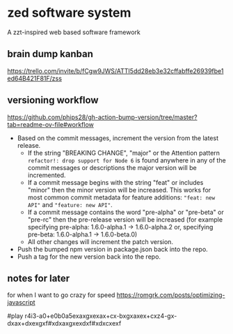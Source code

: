 # zed software system 
A zzt-inspired web based software framework

## brain dump kanban
https://trello.com/invite/b/fCgw9JWS/ATTI5dd28eb3e32cffabffe26939fbe1ed64B421F81F/zss

## versioning workflow

https://github.com/phips28/gh-action-bump-version/tree/master?tab=readme-ov-file#workflow

* Based on the commit messages, increment the version from the latest release.
  * If the string "BREAKING CHANGE", "major" or the Attention pattern `refactor!: drop support for Node 6` is found anywhere in any of the commit messages or descriptions the major
    version will be incremented.
  * If a commit message begins with the string "feat" or includes "minor" then the minor version will be increased. This works
    for most common commit metadata for feature additions: `"feat: new API"` and `"feature: new API"`.
  * If a commit message contains the word "pre-alpha" or "pre-beta" or "pre-rc" then the pre-release version will be increased (for example specifying pre-alpha: 1.6.0-alpha.1 -> 1.6.0-alpha.2 or, specifying pre-beta: 1.6.0-alpha.1 -> 1.6.0-beta.0)
  * All other changes will increment the patch version.
* Push the bumped npm version in package.json back into the repo.
* Push a tag for the new version back into the repo.

## notes for later

for when I want to go crazy for speed
https://romgrk.com/posts/optimizing-javascript

  #play r4i3-a0+e0b0a5exaxgxexax+cx-bxgxaxex+cxz4-gx-dxax+dxexgxf#xdxaxgxexdxf#xdxcxexf